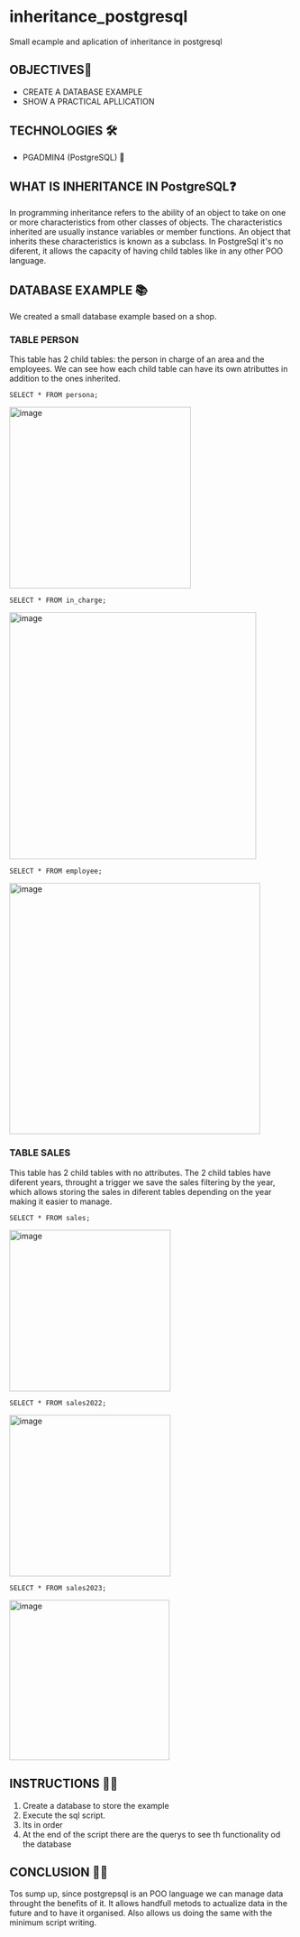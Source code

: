 # inheritance_postgresql
Small ecample and aplication of inheritance in postgresql

## OBJECTIVES🎯

- CREATE A DATABASE EXAMPLE
- SHOW A PRACTICAL APLLICATION

## TECHNOLOGIES 🛠

- PGADMIN4 (PostgreSQL) 🐘

## WHAT IS INHERITANCE IN  PostgreSQL❓

In programming inheritance refers to the ability of an object to take on one or more characteristics from other classes of objects. The characteristics inherited are usually instance variables or member functions. An object that inherits these characteristics is known as a subclass.
In PostgreSql it's no diferent, it allows the capacity of having child tables like in any other POO language.

## DATABASE EXAMPLE 📚

We created a small database example based on a shop.

### TABLE PERSON

This table has 2 child tables: the person in charge of an area and the employees. We can see how each child table can have its own atributtes in addition to the ones inherited.
~~~
SELECT * FROM persona;
~~~

<img width="322" alt="image" src="https://github.com/moha-02/inheritance_postgresql/assets/119495982/2291b9e2-5580-4e2e-9cdf-a1521dca89f4">

~~~
SELECT * FROM in_charge; 
~~~

<img width="438" alt="image" src="https://github.com/moha-02/inheritance_postgresql/assets/119495982/77204c75-3f81-401f-ae75-9b0e744e11e1">

~~~
SELECT * FROM employee;
~~~

<img width="445" alt="image" src="https://github.com/moha-02/inheritance_postgresql/assets/119495982/02096986-a694-4d6d-b792-c0d3f6186275">

### TABLE SALES

This table has 2 child tables with no attributes. The 2 child tables have diferent years, throught a trigger we save the sales filtering by the year, which allows storing the sales in diferent tables depending on the year making it easier to manage.

~~~
SELECT * FROM sales;
~~~

<img width="286" alt="image" src="https://github.com/moha-02/inheritance_postgresql/assets/119495982/56427222-6e13-409e-81a8-647e1d09cf73">

~~~
SELECT * FROM sales2022; 
~~~
<img width="286" alt="image" src="https://github.com/moha-02/inheritance_postgresql/assets/119495982/1a2d1764-097b-47a6-a848-581bf0324f99">

~~~
SELECT * FROM sales2023;
~~~
<img width="284" alt="image" src="https://github.com/moha-02/inheritance_postgresql/assets/119495982/733f92c0-e975-4935-a366-ff05551f73f3">

## INSTRUCTIONS 👷‍♂️

1. Create a database to store the example
2. Execute the sql script.
3. Its in order 
4. At the end of the script there are the querys to see th functionality od the database

## CONCLUSION 👨‍💻

Tos sump up, since postgrepsql is an POO language we can manage data throught the benefits of it. It allows handfull metods to actualize data in the future and to have it organised. Also allows us doing the same with the minimum script writing.


